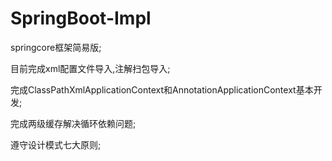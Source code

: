 # SpringBoot-Impl
springcore框架简易版;

目前完成xml配置文件导入,注解扫包导入;

完成ClassPathXmlApplicationContext和AnnotationApplicationContext基本开发;

完成两级缓存解决循环依赖问题;

遵守设计模式七大原则;

